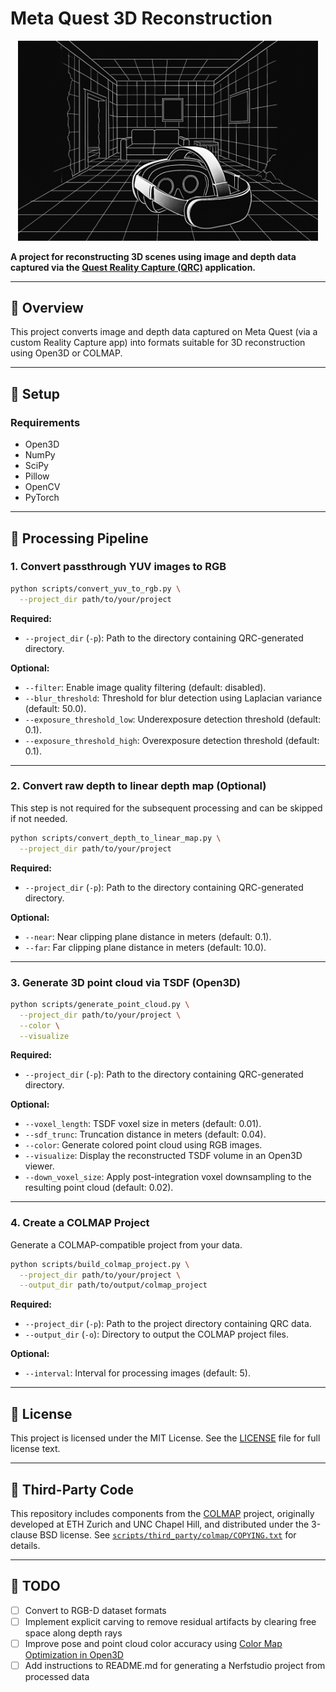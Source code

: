 # Meta Quest 3D Reconstruction

<p align="center">
  <img src="docs/overview.png" alt="QuestRealityCapture" width="480"/>
</p>

**A project for reconstructing 3D scenes using image and depth data captured via the [Quest Reality Capture (QRC)](https://github.com/t-34400/QuestRealityCapture/) application.**

---

## 🧭 Overview

This project converts image and depth data captured on Meta Quest (via a custom Reality Capture app) into formats suitable for 3D reconstruction using Open3D or COLMAP.

---

## 🚀 Setup

### Requirements

* Open3D
* NumPy
* SciPy
* Pillow
* OpenCV
* PyTorch

---

## 🔧 Processing Pipeline

### 1. Convert passthrough YUV images to RGB

```bash
python scripts/convert_yuv_to_rgb.py \
  --project_dir path/to/your/project
```

**Required:**

* `--project_dir` (`-p`): Path to the directory containing QRC-generated directory.

**Optional:**

* `--filter`: Enable image quality filtering (default: disabled).
* `--blur_threshold`: Threshold for blur detection using Laplacian variance (default: 50.0).
* `--exposure_threshold_low`: Underexposure detection threshold (default: 0.1).
* `--exposure_threshold_high`: Overexposure detection threshold (default: 0.1).

---

### 2. Convert raw depth to linear depth map (Optional)

This step is not required for the subsequent processing and can be skipped if not needed.

```bash
python scripts/convert_depth_to_linear_map.py \
  --project_dir path/to/your/project
```

**Required:**

* `--project_dir` (`-p`): Path to the directory containing QRC-generated directory.

**Optional:**

* `--near`: Near clipping plane distance in meters (default: 0.1).
* `--far`: Far clipping plane distance in meters (default: 10.0).

---

### 3. Generate 3D point cloud via TSDF (Open3D)

```bash
python scripts/generate_point_cloud.py \
  --project_dir path/to/your/project \
  --color \
  --visualize
```

**Required:**

* `--project_dir` (`-p`): Path to the directory containing QRC-generated directory.

**Optional:**

* `--voxel_length`: TSDF voxel size in meters (default: 0.01).
* `--sdf_trunc`: Truncation distance in meters (default: 0.04).
* `--color`: Generate colored point cloud using RGB images.
* `--visualize`: Display the reconstructed TSDF volume in an Open3D viewer.
* `--down_voxel_size`: Apply post-integration voxel downsampling to the resulting point cloud (default: 0.02).

---

### 4. Create a COLMAP Project

Generate a COLMAP-compatible project from your data.

```bash
python scripts/build_colmap_project.py \
  --project_dir path/to/your/project \
  --output_dir path/to/output/colmap_project
```

**Required:**

* `--project_dir` (`-p`): Path to the project directory containing QRC data.
* `--output_dir` (`-o`): Directory to output the COLMAP project files.

**Optional:**

* `--interval`: Interval for processing images (default: 5).

---

## 📝 License

This project is licensed under the MIT License.
See the [LICENSE](LICENSE) file for full license text.

---

## 🧩 Third-Party Code
This repository includes components from the [COLMAP](https://github.com/colmap/colmap) project,
originally developed at ETH Zurich and UNC Chapel Hill, and distributed under the 3-clause BSD license.
See [`scripts/third_party/colmap/COPYING.txt`](./scripts/third_party/colmap/COPYING.txt) for details.

---

## 📌 TODO

* [ ] Convert to RGB-D dataset formats
* [ ] Implement explicit carving to remove residual artifacts by clearing free space along depth rays
* [ ] Improve pose and point cloud color accuracy using [Color Map Optimization in Open3D](https://www.open3d.org/docs/latest/tutorial/pipelines/color_map_optimization.html)
* [ ] Add instructions to README.md for generating a Nerfstudio project from processed data
